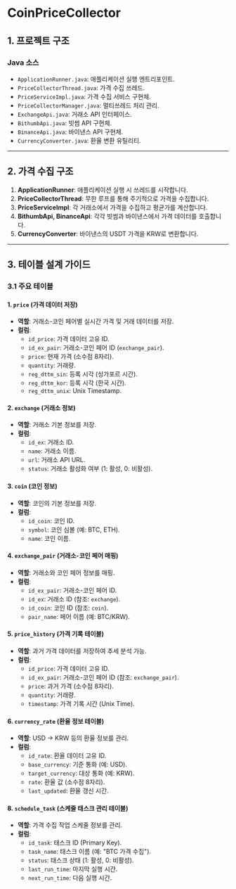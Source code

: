 # CoinPriceCollector

## 1. 프로젝트 구조

### Java 소스
- `ApplicationRunner.java`: 애플리케이션 실행 엔트리포인트.  
- `PriceCollectorThread.java`: 가격 수집 쓰레드.  
- `PriceServiceImpl.java`: 가격 수집 서비스 구현체.  
- `PriceCollectorManager.java`: 멀티쓰레드 처리 관리.  
- `ExchangeApi.java`: 거래소 API 인터페이스.  
- `BithumbApi.java`: 빗썸 API 구현체.  
- `BinanceApi.java`: 바이낸스 API 구현체.  
- `CurrencyConverter.java`: 환율 변환 유틸리티.  

---

## 2. 가격 수집 구조

1. **ApplicationRunner**: 애플리케이션 실행 시 쓰레드를 시작합니다.  
2. **PriceCollectorThread**: 무한 루프를 통해 주기적으로 가격을 수집합니다.  
3. **PriceServiceImpl**: 각 거래소에서 가격을 수집하고 평균가를 계산합니다.  
4. **BithumbApi, BinanceApi**: 각각 빗썸과 바이낸스에서 가격 데이터를 호출합니다.  
5. **CurrencyConverter**: 바이낸스의 USDT 가격을 KRW로 변환합니다.  

---

## 3. 테이블 설계 가이드

### 3.1 주요 테이블

#### 1. `price` (가격 데이터 저장)
- **역할**: 거래소-코인 페어별 실시간 가격 및 거래 데이터를 저장.  
- **컬럼**:  
  - `id_price`: 가격 데이터 고유 ID.  
  - `id_ex_pair`: 거래소-코인 페어 ID (`exchange_pair`).  
  - `price`: 현재 가격 (소수점 8자리).  
  - `quantity`: 거래량.  
  - `reg_dttm_sin`: 등록 시각 (싱가포르 시간).  
  - `reg_dttm_kor`: 등록 시각 (한국 시간).  
  - `reg_dttm_unix`: Unix Timestamp.  

#### 2. `exchange` (거래소 정보)
- **역할**: 거래소 기본 정보를 저장.  
- **컬럼**:  
  - `id_ex`: 거래소 ID.  
  - `name`: 거래소 이름.  
  - `url`: 거래소 API URL.  
  - `status`: 거래소 활성화 여부 (1: 활성, 0: 비활성).  

#### 3. `coin` (코인 정보)
- **역할**: 코인의 기본 정보를 저장.  
- **컬럼**:  
  - `id_coin`: 코인 ID.  
  - `symbol`: 코인 심볼 (예: BTC, ETH).  
  - `name`: 코인 이름.  

#### 4. `exchange_pair` (거래소-코인 페어 매핑)
- **역할**: 거래소와 코인 페어 정보를 매핑.  
- **컬럼**:  
  - `id_ex_pair`: 거래소-코인 페어 ID.  
  - `id_ex`: 거래소 ID (참조: `exchange`).  
  - `id_coin`: 코인 ID (참조: `coin`).  
  - `pair_name`: 페어 이름 (예: BTC/KRW).  

#### 5. `price_history` (가격 기록 테이블)
- **역할**: 과거 가격 데이터를 저장하여 추세 분석 가능.  
- **컬럼**:  
  - `id_price`: 가격 데이터 고유 ID.  
  - `id_ex_pair`: 거래소-코인 페어 ID (참조: `exchange_pair`).  
  - `price`: 과거 가격 (소수점 8자리).  
  - `quantity`: 거래량.  
  - `timestamp`: 가격 기록 시간 (Unix Time).  

#### 6. `currency_rate` (환율 정보 테이블)
- **역할**: USD → KRW 등의 환율 정보를 관리.  
- **컬럼**:  
  - `id_rate`: 환율 데이터 고유 ID.  
  - `base_currency`: 기준 통화 (예: USD).  
  - `target_currency`: 대상 통화 (예: KRW).  
  - `rate`: 환율 값 (소수점 8자리).  
  - `last_updated`: 환율 갱신 시간.  

#### 8. `schedule_task` (스케줄 태스크 관리 테이블)
- **역할**: 가격 수집 작업 스케줄 정보를 관리.  
- **컬럼**:  
  - `id_task`: 태스크 ID (Primary Key).  
  - `task_name`: 태스크 이름 (예: "BTC 가격 수집").  
  - `status`: 태스크 상태 (1: 활성, 0: 비활성).  
  - `last_run_time`: 마지막 실행 시간.  
  - `next_run_time`: 다음 실행 시간.  
